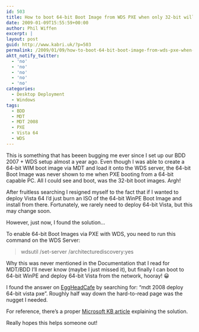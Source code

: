 ```yaml
---
id: 503
title: How to boot 64-bit Boot Image from WDS PXE when only 32-bit will show
date: 2009-01-09T15:55:59+00:00
author: Phil Wiffen
excerpt: |
layout: post
guid: http://www.kabri.uk/?p=503
permalink: /2009/01/09/how-to-boot-64-bit-boot-image-from-wds-pxe-when-only-32-bit-will-show/
aktt_notify_twitter:
  - 'no'
  - 'no'
  - 'no'
  - 'no'
  - 'no'
categories:
  - Desktop Deployment
  - Windows
tags:
  - BDD
  - MDT
  - MDT 2008
  - PXE
  - Vista 64
  - WDS
---
```

This is something that has beeen bugging me ever since I set up our BDD 2007 + WDS setup almost a year ago. Even though I was able to create a 64-bit WIM boot image via MDT and load it onto the WDS server, the 64-bit Boot Image was never shown to me when PXE booting from a 64-bit capable PC. All I could see and boot, was the 32-bit boot images. Argh!

After fruitless searching I resigned myself to the fact that if I wanted to deploy Vista 64 I&#8217;d just burn an ISO of the 64-bit WinPE Boot Image and install from there. Fortunately, we rarely need to deploy 64-bit Vista, but this may change soon.

However, just now, I found the solution&#8230;

To enable 64-bit Boot Images via PXE with WDS, you need to run this command on the WDS Server:

> wdsutil /set-server /architecturediscovery:yes

Why this was never mentioned in the Documentation that I read for MDT/BDD I&#8217;ll never know (maybe I just missed it), but finally I can boot to 64-bit WinPE and deploy 64-bit Vista from the network, hooray! 😀

I found the answer on [EggHeadCafe](http://www.eggheadcafe.com/software/aspnet/32833682/deploing-64bits-on-server.aspx) by searching for: &#8220;mdt 2008 deploy 64-bit vista pxe&#8221;. Roughly half way down the hard-to-read page was the nugget I needed.

For reference, there&#8217;s a proper [Microsoft KB article](http://support.microsoft.com/kb/932447) explaining the solution.

Really hopes this helps someone out!